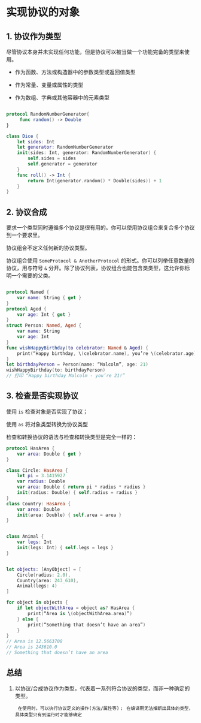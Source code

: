 # 实现协议的对象


## 1. 协议作为类型

尽管协议本身并未实现任何功能，但是协议可以被当做一个功能完备的类型来使用。

- 作为函数、方法或构造器中的参数类型或返回值类型

- 作为常量、变量或属性的类型

-  作为数组、字典或其他容器中的元素类型


```swift

protocol RandomNumberGenerator{
     func random() -> Double
}

class Dice {
    let sides: Int
    let generator: RandomNumberGenerator
    init(sides: Int, generator: RandomNumberGenerator) {
        self.sides = sides
        self.generator = generator
    }
    func roll() -> Int {
        return Int(generator.random() * Double(sides)) + 1
    }
}


```

## 2. 协议合成

要求一个类型同时遵循多个协议是很有用的。你可以使用协议组合来复合多个协议到一个要求里。

协议组合不定义任何新的协议类型。

协议组合使用 `SomeProtocol & AnotherProtocol` 的形式。你可以列举任意数量的协议，用与符号 `&` 分开。除了协议列表，协议组合也能包含类类型，这允许你标明一个需要的父类。

```swift

protocol Named {
    var name: String { get }
}
protocol Aged {
    var age: Int { get }
}
struct Person: Named, Aged {
    var name: String
    var age: Int
}
func wishHappyBirthday(to celebrator: Named & Aged) {
    print(“Happy birthday, \(celebrator.name), you’re \(celebrator.age)!”)
}
let birthdayPerson = Person(name: “Malcolm”, age: 21)
wishHappyBirthday(to: birthdayPerson)
// 打印 “Happy birthday Malcolm - you’re 21!”

```


## 3. 检查是否实现协议

使用 `is` 检查对象是否实现了协议；

使用 `as` 将对象类型转换为协议类型

检查和转换协议的语法与检查和转换类型是完全一样的：


```swift
protocol HasArea {
    var area: Double { get }
}

class Circle: HasArea {
    let pi = 3.1415927
    var radius: Double
    var area: Double { return pi * radius * radius }
    init(radius: Double) { self.radius = radius }
}
class Country: HasArea {
    var area: Double
    init(area: Double) { self.area = area }
}


class Animal {
    var legs: Int
    init(legs: Int) { self.legs = legs }
}


let objects: [AnyObject] = [
    Circle(radius: 2.0),
    Country(area: 243_610),
    Animal(legs: 4)
]

for object in objects {
    if let objectWithArea = object as? HasArea {
        print(“Area is \(objectWithArea.area)”)
    } else {
        print(“Something that doesn’t have an area”)
    }
}
// Area is 12.5663708
// Area is 243610.0
// Something that doesn’t have an area

```


## 总结

1. 以协议/合成协议作为类型，代表着一系列符合协议的类型，而非一种确定的类型。

        在使用时，可以执行协议定义的操作(方法/属性等)； 在编译期无法推断出具体的类型，具体类型只有到运行时才能够确定


 

